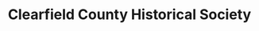 ---
layout: repo
title: "Clearfield County Historical Society"
id: 13744
permalink: repos/13744/
---